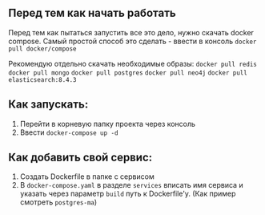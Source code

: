 ## Перед тем как начать работать

Перед тем как пытаться запустить все это дело, нужно скачать docker compose. Самый простой способ это сделать - ввести в консоль `docker pull docker/compose`

Рекомендую отдельно скачать необходимые образы:
  `docker pull redis`
  `docker pull mongo`
  `docker pull postgres`
  `docker pull neo4j`
  `docker pull elasticsearch:8.4.3`

## Как запускать:
1. Перейти в корневую папку проекта через консоль
2. Ввести `docker-compose up -d`

## Как добавить свой сервис:
1. Создать Dockerfile в папке с сервисом
2. В `docker-compose.yaml` в разделе `services` вписать имя сервиса и указать через параметр `build` путь к Dockerfile'у. (Как пример смотреть `postgres-ma`)
